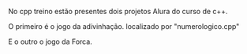 No cpp treino estão presentes dois projetos Alura do curso de c++.

O primeiro é o jogo da adivinhação.
 localizado por "numerologico.cpp"
 
E o outro o jogo da Forca.
